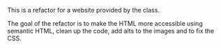 This is a refactor for a website provided by the class.

The goal of the refactor is to make the HTML more accessible using semantic HTML, clean up the code, add alts to the images and to fix the CSS.